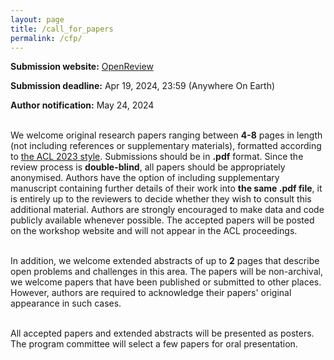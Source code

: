 ```yaml
---
layout: page
title: /call_for_papers
permalink: /cfp/
---
```


**Submission website:** [OpenReview](https://openreview.net/group?id=aclweb.org/ACL/2024/Workshop/Wordplay) 

**Submission deadline:** Apr 19, 2024, 23:59 (Anywhere On Earth)

**Author notification:** May 24, 2024<br/><br/>

We welcome original research papers ranging between **4-8** pages in length (not including references or supplementary materials), formatted according to [the ACL 2023 style](https://acl-org.github.io/ACLPUB/formatting.html). Submissions should be in **.pdf** format. Since the review process is **double-blind**, all papers should be appropriately anonymised.
Authors have the option of including supplementary manuscript containing further details of their work into **the same .pdf file**, it is entirely up to the reviewers to decide whether they wish to consult this additional material. Authors are strongly encouraged to make data and code publicly available whenever possible. The accepted papers will be posted on the workshop website and will not appear in the ACL proceedings.<br/><br/>

In addition, we welcome extended abstracts of up to **2** pages that describe open problems and challenges in this area.
The papers will be non-archival, we welcome papers that have been published or submitted to other places.
However, authors are required to acknowledge their papers' original appearance in such cases. <br/><br/>

All accepted papers and extended abstracts will be presented as posters.
The program committee will select a few papers for oral presentation.
